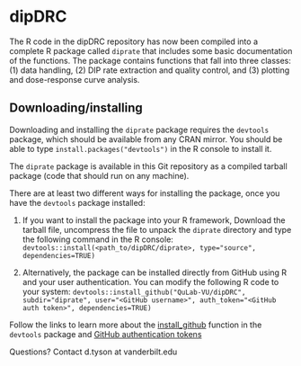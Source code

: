 # dipDRC
The R code in the dipDRC repository has now been compiled into a complete R package called `diprate` that includes some basic documentation of the functions. The package contains functions that fall into three classes:
(1) data handling, (2) DIP rate extraction and quality control, and (3) plotting and dose-response curve analysis.

## Downloading/installing
Downloading and installing the `diprate` package requires the `devtools` package, which should be available from any CRAN mirror. You should be able to type `install.packages("devtools")` in the R console to install it.

The `diprate` package is available in this Git repository as a compiled tarball package (code that should run on any machine).

There are at least two different ways for installing the package, once you have the `devtools` package installed:
1) If you want to install the package into your R framework, Download the tarball file, uncompress the file to unpack the `diprate` directory and type the following command in the R console: 
`devtools::install(<path_to/dipDRC/diprate>, type="source", dependencies=TRUE)`

2) Alternatively, the package can be installed directly from GitHub using R and your user authentication. You can modify the following R code to your system:
`devtools::install_github("QuLab-VU/dipDRC", subdir="diprate", user="<GitHub username>", auth_token="<GitHub auth token>", dependencies=TRUE)`

Follow the links to learn more about the [install_github](https://www.rdocumentation.org/packages/devtools/versions/1.13.3/topics/install_github) function in the `devtools` package and [GitHub authentication tokens](https://github.com/settings/tokens) 

Questions? Contact d.tyson at vanderbilt.edu
